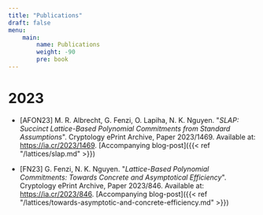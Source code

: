 ```yaml
---
title: "Publications"
draft: false
menu: 
    main:
        name: Publications
        weight: -90
        pre: book 
---
```


# 2023
- [AFON23] M. R. Albrecht, G. Fenzi, O. Lapiha, N. K. Nguyen. "_SLAP: Succinct Lattice-Based Polynomial Commitments from Standard Assumptions_". Cryptology ePrint Archive, Paper 2023/1469. Available at: https://ia.cr/2023/1469. [Accompanying blog-post]({{< ref "/lattices/slap.md" >}})

- [FN23] G. Fenzi, N. K. Nguyen. "_Lattice-Based Polynomial Commitments: Towards Concrete and Asymptotical Efficiency_". Cryptology ePrint Archive, Paper 2023/846. Available at: https://ia.cr/2023/846. [Accompanying blog-post]({{< ref "/lattices/towards-asymptotic-and-concrete-efficiency.md" >}})
 
